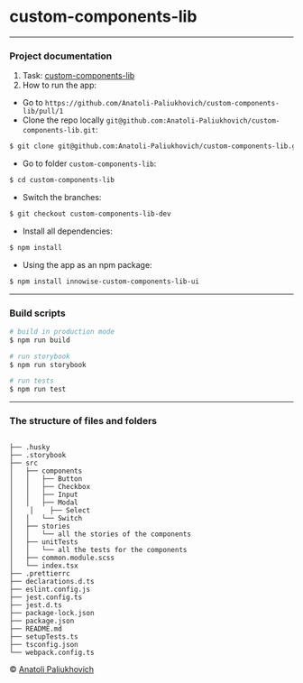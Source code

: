 # custom-components-lib

---

### Project documentation

1. Task: [custom-components-lib](https://drive.google.com/file/d/1C148FRnWfXVoRDslDWcYac3bEhebdIAV/view)
2. How to run the app:

- Go to `https://github.com/Anatoli-Paliukhovich/custom-components-lib/pull/1`
- Clone the repo locally `git@github.com:Anatoli-Paliukhovich/custom-components-lib.git`:

```bash
$ git clone git@github.com:Anatoli-Paliukhovich/custom-components-lib.git
```

- Go to folder `custom-components-lib`:

```bash
$ cd custom-components-lib
```

- Switch the branches:

```bash
$ git checkout custom-components-lib-dev
```

- Install all dependencies:

```bash
$ npm install
```

- Using the app as an npm package:

```bash
$ npm install innowise-custom-components-lib-ui
```

---

### Build scripts

```bash
# build in production mode
$ npm run build

# run storybook
$ npm run storybook

# run tests
$ npm run test

```

---

### The structure of files and folders

```

├── .husky
├── .storybook
├── src
│   ├── components
│   │   ├── Button
│   │   ├── Checkbox
│   │   ├── Input
│   │   ├── Modal
│	 │	  ├── Select
│   │   └── Switch
│   ├── stories
│   │   └── all the stories of the components
│   ├── unitTests
│   │   └── all the tests for the components
│   ├── common.module.scss
│   └── index.tsx
├── .prettierrc
├── declarations.d.ts
├── eslint.config.js
├── jest.config.ts
├── jest.d.ts
├── package-lock.json
├── package.json
├── README.md
├── setupTests.ts
├── tsconfig.json
└── webpack.config.ts

```

© [Anatoli Paliukhovich](https://github.com/Anatoli-Paliukhovich)
